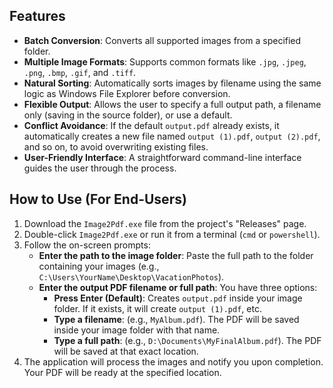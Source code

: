 ## Features

-   **Batch Conversion**: Converts all supported images from a specified folder.
-   **Multiple Image Formats**: Supports common formats like `.jpg`, `.jpeg`, `.png`, `.bmp`, `.gif`, and `.tiff`.
-   **Natural Sorting**: Automatically sorts images by filename using the same logic as Windows File Explorer before conversion.
-   **Flexible Output**: Allows the user to specify a full output path, a filename only (saving in the source folder), or use a default.
-   **Conflict Avoidance**: If the default `output.pdf` already exists, it automatically creates a new file named `output (1).pdf`, `output (2).pdf`, and so on, to avoid overwriting existing files.
-   **User-Friendly Interface**: A straightforward command-line interface guides the user through the process.

## How to Use (For End-Users)

1.  Download the `Image2Pdf.exe` file from the project's "Releases" page.
2.  Double-click `Image2Pdf.exe` or run it from a terminal (`cmd` or `powershell`).
3.  Follow the on-screen prompts:
    -   **Enter the path to the image folder**: Paste the full path to the folder containing your images (e.g., `C:\Users\YourName\Desktop\VacationPhotos`).
    -   **Enter the output PDF filename or full path**: You have three options:
        -   **Press Enter (Default)**: Creates `output.pdf` inside your image folder. If it exists, it will create `output (1).pdf`, etc.
        -   **Type a filename**: (e.g., `MyAlbum.pdf`). The PDF will be saved inside your image folder with that name.
        -   **Type a full path**: (e.g., `D:\Documents\MyFinalAlbum.pdf`). The PDF will be saved at that exact location.
4.  The application will process the images and notify you upon completion. Your PDF will be ready at the specified location.